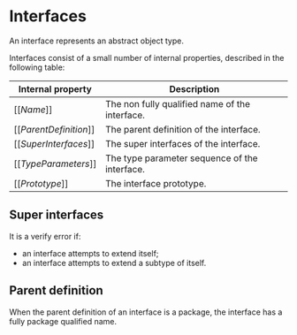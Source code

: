 # Interfaces

An interface represents an abstract object type.

Interfaces consist of a small number of internal properties, described in the following table:

| Internal property | Description |
| ----------------- | ----------- |
| \[\[*Name*\]\] | The non fully qualified name of the interface. |
| \[\[*ParentDefinition*\]\] | The parent definition of the interface. |
| \[\[*SuperInterfaces*\]\] | The super interfaces of the interface. |
| \[\[*TypeParameters*\]\] | The type parameter sequence of the interface. |
| \[\[*Prototype*\]\] | The interface prototype. |

## Super interfaces

It is a verify error if:

* an interface attempts to extend itself;
* an interface attempts to extend a subtype of itself.

## Parent definition

When the parent definition of an interface is a package, the interface has a fully package qualified name.